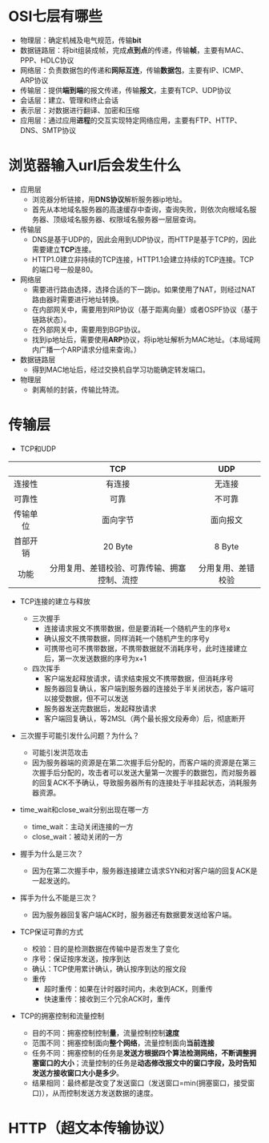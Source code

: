 # OSI七层有哪些

* 物理层：确定机械及电气规范，传输**bit**
* 数据链路层：将bit组装成帧，完成**点到点**的传递，传输**帧**，主要有MAC、PPP、HDLC协议
* 网络层：负责数据包的传递和**网际互连**，传输**数据包**，主要有IP、ICMP、ARP协议
* 传输层：提供**端到端**的报文传递，传输**报文**，主要有TCP、UDP协议
* 会话层：建立、管理和终止会话
* 表示层：对数据进行翻译、加密和压缩
* 应用层：通过应用**进程**的交互实现特定网络应用，主要有FTP、HTTP、DNS、SMTP协议

# 浏览器输入url后会发生什么

* 应用层
  * 浏览器分析链接，用**DNS协议**解析服务器ip地址。
  * 首先从本地域名服务器的高速缓存中查询，查询失败，则依次向根域名服务器、顶级域名服务器、权限域名服务器一层层查询。
* 传输层
  * DNS是基于UDP的，因此会用到UDP协议，而HTTP是基于TCP的，因此需要建立**TCP**连接。
  * HTTP1.0建立非持续的TCP连接，HTTP1.1会建立持续的TCP连接。TCP的端口号一般是80。
* 网络层
  * 需要进行路由选择，选择合适的下一跳ip。如果使用了NAT，则经过NAT路由器时需要进行地址转换。
  * 在内部网关中，需要用到RIP协议（基于距离向量）或者OSPF协议（基于链路状态）。
  * 在外部网关中，需要用到BGP协议。
  * 找到ip地址后，需要使用**ARP**协议，将ip地址解析为MAC地址。（本局域网内广播一个ARP请求分组来查询。）
* 数据链路层
  * 得到MAC地址后，经过交换机自学习功能确定转发端口。
* 物理层
  * 剥离帧的封装，传输比特流。

# 传输层

* TCP和UDP

|          |                     TCP                      |        UDP         |
| :------: | :------------------------------------------: | :----------------: |
|  连接性  |                    有连接                    |       无连接       |
|  可靠性  |                     可靠                     |       不可靠       |
| 传输单位 |                   面向字节                   |      面向报文      |
| 首部开销 |                   20 Byte                    |       8 Byte       |
|   功能   | 分用复用、差错校验、可靠传输、拥塞控制、流控 | 分用复用、差错校验 |

* TCP连接的建立与释放
  * 三次握手
    * 连接请求报文不携带数据，但是要消耗一个随机产生的序号x
    * 确认报文不携带数据，同样消耗一个随机产生的序号y
    * 可携带也可不携带数据，不携带数据就不消耗序号，此时连接建立后，第一次发送数据的序号为x+1
  * 四次挥手
    * 客户端发起释放请求，请求结束报文不携带数据，但消耗序号
    * 服务器回复确认，客户端到服务器的连接处于半关闭状态，客户端可以接受数据，但不可以发送
    * 服务器发送完数据后，发起释放请求
    * 客户端回复确认，等2MSL（两个最长报文段寿命）后，彻底断开
* 三次握手可能引发什么问题？为什么？
  * 可能引发洪范攻击
  * 因为服务器端的资源是在第二次握手后分配的，而客户端的资源是在第三次握手后分配的，攻击者可以发送大量第一次握手的数据包，而对服务器的回复ACK不予确认，导致服务器所有的连接处于半挂起状态，消耗服务器资源。
* time_wait和close_wait分别出现在哪一方
  * time_wait：主动关闭连接的一方
  * close_wait：被动关闭的一方

* 握手为什么是三次？
  * 因为在第二次握手中，服务器连接建立请求SYN和对客户端的回复ACK是一起发送的。
* 挥手为什么不能是三次？
  * 因为服务器回复客户端ACK时，服务器还有数据要发送给客户端。
* TCP保证可靠的方式
  * 校验：目的是检测数据在传输中是否发生了变化
  * 序号：保证按序发送，按序到达
  * 确认：TCP使用累计确认，确认按序到达的报文段
  * 重传
    * 超时重传：如果在计时器时间内，未收到ACK，则重传
    * 快速重传：接收到三个冗余ACK时，重传
* TCP的拥塞控制和流量控制
  * 目的不同：拥塞控制控制**量**，流量控制控制**速度**
  * 范围不同：拥塞控制面向**整个网络**，流量控制面向**当前连接**
  * 任务不同：拥塞控制的任务是**发送方根据四个算法检测网络，不断调整拥塞窗口的大小**；流量控制的任务是**动态修改报文中的窗口字段，及时告知发送方接收窗口大小是多少**。
  * 结果相同：最终都是改变了发送窗口（发送窗口=min(拥塞窗口，接受窗口)），从而控制发送方发送数据的速度。

# HTTP（超文本传输协议）

